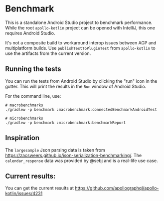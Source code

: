 # Benchmark

This is a standalone Android Studio project to benchmark performance. While the root `apollo-kotlin` project can be
opened with IntelliJ, this one requires Android Studio.

It's not a composite build to workaround interop issues between AGP and multiplatform builds. 
Use `publishTestToPluginTest` from `apollo-kotlin` to use the artifacts from the current version.

## Running the tests

You can run the tests from Android Studio by clicking the "run" icon in the gutter. This will
print the results in the `Run` window of Android Studio.

For the command line, use:

```
# macrobenchmarks
./gradlew -p benchmark :macrobenchmark:connectedBenchmarkAndroidTest 

# microbenchmarks
./gradlew -p benchmark :microbenchmark:benchmarkReport
```

## Inspiration

The `largesample` Json parsing data is taken from https://zacsweers.github.io/json-serialization-benchmarking/.
The `calendar_response` data was provided by @sebj and is a real-life use case.

## Current results:

You can get the current results at https://github.com/apollographql/apollo-kotlin/issues/4231


